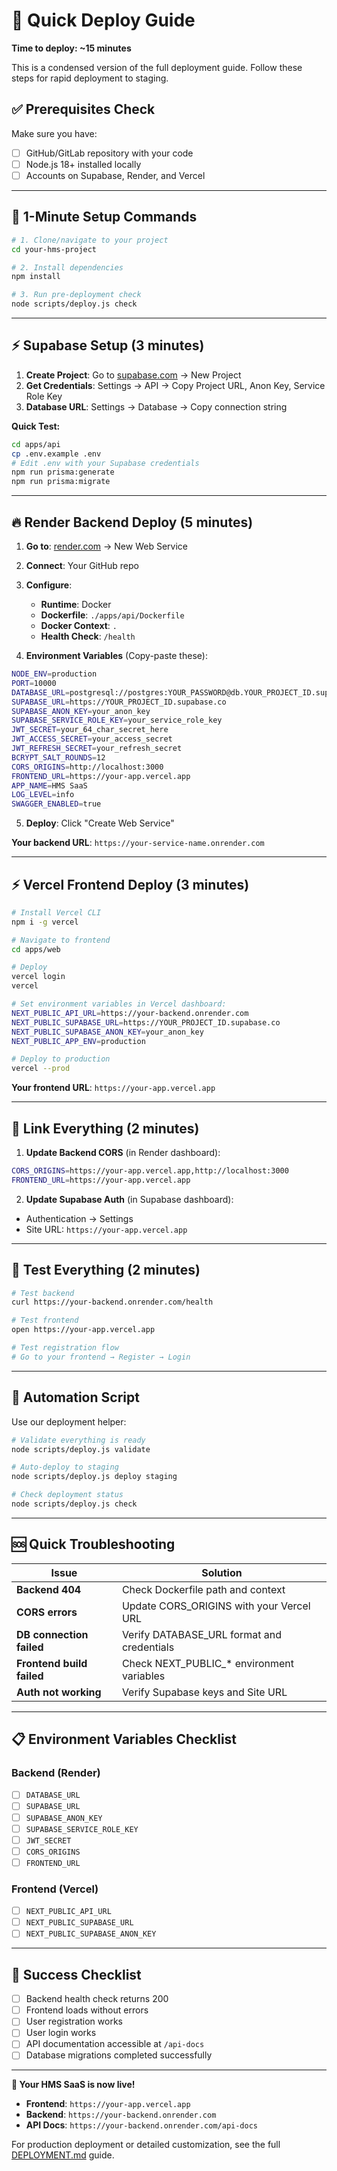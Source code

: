 # 🚀 Quick Deploy Guide

**Time to deploy: ~15 minutes**

This is a condensed version of the full deployment guide. Follow these steps for rapid deployment to staging.

## ✅ Prerequisites Check

Make sure you have:
- [ ] GitHub/GitLab repository with your code
- [ ] Node.js 18+ installed locally
- [ ] Accounts on Supabase, Render, and Vercel

---

## 🎯 1-Minute Setup Commands

```bash
# 1. Clone/navigate to your project
cd your-hms-project

# 2. Install dependencies
npm install

# 3. Run pre-deployment check
node scripts/deploy.js check
```

---

## ⚡ Supabase Setup (3 minutes)

1. **Create Project**: Go to [supabase.com](https://supabase.com) → New Project
2. **Get Credentials**: Settings → API → Copy Project URL, Anon Key, Service Role Key
3. **Database URL**: Settings → Database → Copy connection string

**Quick Test:**
```bash
cd apps/api
cp .env.example .env
# Edit .env with your Supabase credentials
npm run prisma:generate
npm run prisma:migrate
```

---

## 🔥 Render Backend Deploy (5 minutes)

1. **Go to**: [render.com](https://render.com) → New Web Service
2. **Connect**: Your GitHub repo
3. **Configure**:
   - **Runtime**: Docker
   - **Dockerfile**: `./apps/api/Dockerfile`
   - **Docker Context**: `.`
   - **Health Check**: `/health`

4. **Environment Variables** (Copy-paste these):
```bash
NODE_ENV=production
PORT=10000
DATABASE_URL=postgresql://postgres:YOUR_PASSWORD@db.YOUR_PROJECT_ID.supabase.co:5432/postgres
SUPABASE_URL=https://YOUR_PROJECT_ID.supabase.co
SUPABASE_ANON_KEY=your_anon_key
SUPABASE_SERVICE_ROLE_KEY=your_service_role_key
JWT_SECRET=your_64_char_secret_here
JWT_ACCESS_SECRET=your_access_secret
JWT_REFRESH_SECRET=your_refresh_secret
BCRYPT_SALT_ROUNDS=12
CORS_ORIGINS=http://localhost:3000
FRONTEND_URL=https://your-app.vercel.app
APP_NAME=HMS SaaS
LOG_LEVEL=info
SWAGGER_ENABLED=true
```

5. **Deploy**: Click "Create Web Service"

**Your backend URL**: `https://your-service-name.onrender.com`

---

## ⚡ Vercel Frontend Deploy (3 minutes)

```bash
# Install Vercel CLI
npm i -g vercel

# Navigate to frontend
cd apps/web

# Deploy
vercel login
vercel

# Set environment variables in Vercel dashboard:
NEXT_PUBLIC_API_URL=https://your-backend.onrender.com
NEXT_PUBLIC_SUPABASE_URL=https://YOUR_PROJECT_ID.supabase.co
NEXT_PUBLIC_SUPABASE_ANON_KEY=your_anon_key
NEXT_PUBLIC_APP_ENV=production

# Deploy to production
vercel --prod
```

**Your frontend URL**: `https://your-app.vercel.app`

---

## 🔗 Link Everything (2 minutes)

1. **Update Backend CORS** (in Render dashboard):
```bash
CORS_ORIGINS=https://your-app.vercel.app,http://localhost:3000
FRONTEND_URL=https://your-app.vercel.app
```

2. **Update Supabase Auth** (in Supabase dashboard):
- Authentication → Settings
- Site URL: `https://your-app.vercel.app`

---

## 🧪 Test Everything (2 minutes)

```bash
# Test backend
curl https://your-backend.onrender.com/health

# Test frontend
open https://your-app.vercel.app

# Test registration flow
# Go to your frontend → Register → Login
```

---

## 🎯 Automation Script

Use our deployment helper:

```bash
# Validate everything is ready
node scripts/deploy.js validate

# Auto-deploy to staging
node scripts/deploy.js deploy staging

# Check deployment status
node scripts/deploy.js check
```

---

## 🆘 Quick Troubleshooting

| Issue | Solution |
|-------|----------|
| **Backend 404** | Check Dockerfile path and context |
| **CORS errors** | Update CORS_ORIGINS with your Vercel URL |
| **DB connection failed** | Verify DATABASE_URL format and credentials |
| **Frontend build failed** | Check NEXT_PUBLIC_* environment variables |
| **Auth not working** | Verify Supabase keys and Site URL |

---

## 📋 Environment Variables Checklist

### Backend (Render)
- [ ] `DATABASE_URL`
- [ ] `SUPABASE_URL`
- [ ] `SUPABASE_ANON_KEY`
- [ ] `SUPABASE_SERVICE_ROLE_KEY`
- [ ] `JWT_SECRET`
- [ ] `CORS_ORIGINS`
- [ ] `FRONTEND_URL`

### Frontend (Vercel)
- [ ] `NEXT_PUBLIC_API_URL`
- [ ] `NEXT_PUBLIC_SUPABASE_URL`
- [ ] `NEXT_PUBLIC_SUPABASE_ANON_KEY`

---

## 🎉 Success Checklist

- [ ] Backend health check returns 200
- [ ] Frontend loads without errors
- [ ] User registration works
- [ ] User login works
- [ ] API documentation accessible at `/api-docs`
- [ ] Database migrations completed successfully

---

**🚀 Your HMS SaaS is now live!**

- **Frontend**: `https://your-app.vercel.app`
- **Backend**: `https://your-backend.onrender.com`
- **API Docs**: `https://your-backend.onrender.com/api-docs`

For production deployment or detailed customization, see the full [DEPLOYMENT.md](./DEPLOYMENT.md) guide.